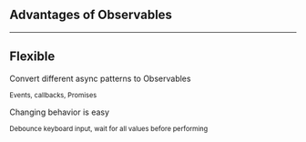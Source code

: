 ## Advantages of Observables

---

## Flexible

Convert different async patterns to Observables

<small>Events, callbacks, Promises</small>

Changing behavior is easy

<small>Debounce keyboard input, wait for all values before performing</small>


